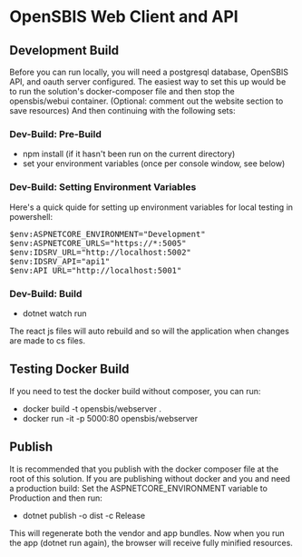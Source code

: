 # OpenSBIS Web Client and API

## Development Build
Before you can run locally, you will need a postgresql database, OpenSBIS API, and oauth server configured. The easiest way to set this up would be to run the solution's docker-composer file and then stop the opensbis/webui container. (Optional: comment out the website section to save resources) And then continuing with the following sets:

### Dev-Build: Pre-Build 
* npm install (if it hasn't been run on the current directory)
* set your environment variables (once per console window, see below)

### Dev-Build: Setting Environment Variables
Here's a quick quide for setting up environment variables for local testing in powershell:

<pre>
$env:ASPNETCORE_ENVIRONMENT="Development"
$env:ASPNETCORE_URLS="https://*:5005"
$env:IDSRV_URL="http://localhost:5002"
$env:IDSRV_API="api1"
$env:API_URL="http://localhost:5001"
</pre>

### Dev-Build: Build
* dotnet watch run

The react js files will auto rebuild and so will the application when changes are made to cs files.

## Testing Docker Build
If you need to test the docker build without composer, you can run:
* docker build -t opensbis/webserver .
* docker run -it -p 5000:80 opensbis/webserver

## Publish
It is recommended that you publish with the docker composer file at the root of this solution. If you are publishing without docker and you and need a production build: Set the ASPNETCORE_ENVIRONMENT variable to Production and then run:

* dotnet publish -o dist -c Release

This will regenerate both the vendor and app bundles. Now when you run the app (dotnet run again), the browser will receive fully minified resources.